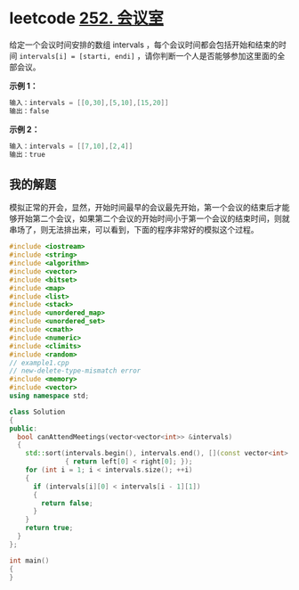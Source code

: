 # leetcode [252. 会议室](https://leetcode-cn.com/problems/meeting-rooms/)

给定一个会议时间安排的数组 intervals ，每个会议时间都会包括开始和结束的时间 `intervals[i] = [starti, endi]` ，请你判断一个人是否能够参加这里面的全部会议。

**示例 1：**

```c++
输入：intervals = [[0,30],[5,10],[15,20]]
输出：false
```

**示例 2：**

```c++
输入：intervals = [[7,10],[2,4]]
输出：true
```



## 我的解题

模拟正常的开会，显然，开始时间最早的会议最先开始，第一个会议的结束后才能够开始第二个会议，如果第二个会议的开始时间小于第一个会议的结束时间，则就串场了，则无法排出来，可以看到，下面的程序非常好的模拟这个过程。

```c++
#include <iostream>
#include <string>
#include <algorithm>
#include <vector>
#include <bitset>
#include <map>
#include <list>
#include <stack>
#include <unordered_map>
#include <unordered_set>
#include <cmath>
#include <numeric>
#include <climits>
#include <random>
// example1.cpp
// new-delete-type-mismatch error
#include <memory>
#include <vector>
using namespace std;

class Solution
{
public:
  bool canAttendMeetings(vector<vector<int>> &intervals)
  {
    std::sort(intervals.begin(), intervals.end(), [](const vector<int> &left, const vector<int> &right) -> bool
              { return left[0] < right[0]; });
    for (int i = 1; i < intervals.size(); ++i)
    {
      if (intervals[i][0] < intervals[i - 1][1])
      {
        return false;
      }
    }
    return true;
  }
};

int main()
{
}
```

